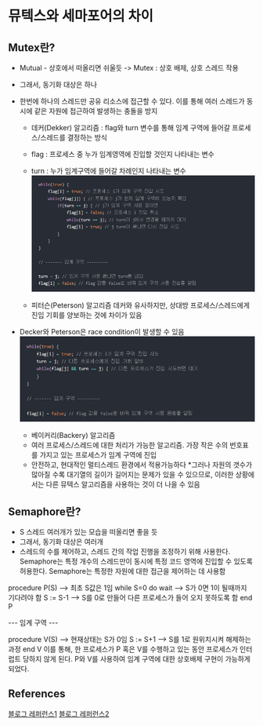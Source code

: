 # 뮤텍스와 세마포어의 차이

## Mutex란?
* Mutual - 상호에서 떠올리면 쉬울듯 -> Mutex : 상호 배제, 상호 스레드 작용
* 그래서, 동기화 대상은 하나
* 한번에 하나의 스레드만 공유 리소스에 접근할 수 있다. 이를 통해 여러 스레드가 동시에 같은 자원에 접근하여 발생하는 충돌을 방지


  * 데커(Dekker) 알고리즘
       : flag와 turn 변수를 통해 임계 구역에 들어갈 프로세스/스레드를 결정하는 방식

  * flag : 프로세스 중 누가 임계영역에 진입할 것인지 나타내는 변수
  * turn : 누가 임계구역에 들어갈 차례인지 나타내는 변수
    ![dekker.jpg](dekker.jpg)

  * 피터슨(Peterson) 알고리즘
데커와 유사하지만, 상대방 프로세스/스레드에게 진입 기회를 양보하는 것에 차이가 있음

* Decker와 Peterson은 race condition이 발생할 수 있음
    ![Peterson.jpg](Peterson.jpg)
  * 베이커리(Backery) 알고리즘
  * 여러 프로세스/스레드에 대한 처리가 가능한 알고리즘. 가장 작은 수의 번호표를 가지고 있는 프로세스가 임계 구역에 진입
  * 안전하고, 현대적인 멀티스레드 환경에서 적용가능하다
  *그러나 자원의 갯수가 많아질 수록 대기열의 길이가 길어지는 문제가 있을 수 있으므로, 이러한 상황에서는 다른 뮤텍스 알고리즘을 사용하는 것이 더 나을 수 있음




## Semaphore란?
* S 스레드 여러개가 있는 모습을 떠올리면 좋을 듯
* 그래서, 동기화 대상은 여러개
* 스레드의 수를 제어하고, 스레드 간의 작업 진행을 조정하기 위해 사용한다. Semaphore는 특정 개수의 스레드만이 동시에 특정 코드 영역에 진입할 수 있도록 허용한다. Semaphore는 특정한 자원에 대한 접근을 제어하는 데 사용함


procedure P(S)   --> 최초 S값은 1임
    while S=0 do wait  --> S가 0면 1이 될때까지 기다려야 함
    S := S-1   --> S를 0로 만들어 다른 프로세스가 들어 오지 못하도록 함
end P

--- 임계 구역 ---

procedure V(S) --> 현재상태는 S가 0임
    S := S+1   --> S를 1로 원위치시켜 해제하는 과정
end V
이를 통해, 한 프로세스가 P 혹은 V를 수행하고 있는 동안 프로세스가 인터럽트 당하지 않게 된다. P와 V를 사용하여 임계 구역에 대한 상호배제 구현이 가능하게 되었다.

## References
[블로그 레퍼런스1](https://gyoogle.dev/blog/computer-science/operating-system/Semaphore%20&%20Mutex.html)
[블로그 레퍼런스2](https://heeonii.tistory.com/14)
